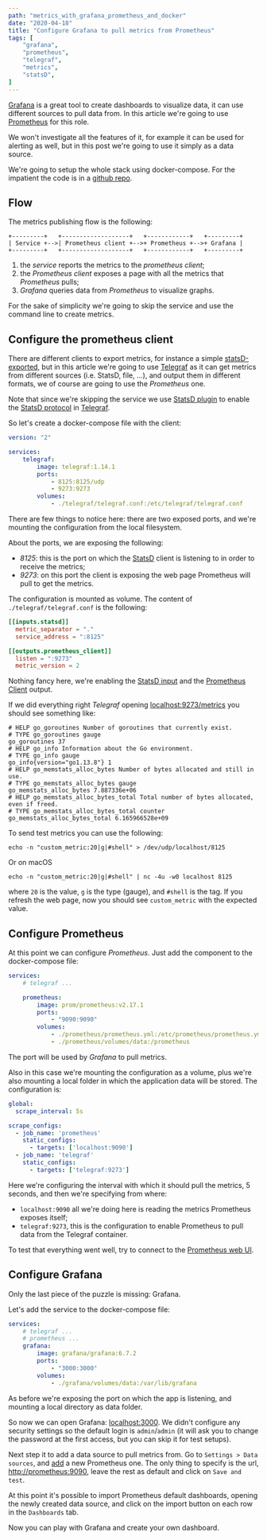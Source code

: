 ```yaml
---
path: "metrics_with_grafana_prometheus_and_docker"
date: "2020-04-18"
title: "Configure Grafana to pull metrics from Prometheus"
tags: [
    "grafana",
    "prometheus",
    "telegraf",
    "metrics",
    "statsD",
]
---
```


[Grafana](https://grafana.com/) is a great tool to create dashboards to
visualize data, it can use different sources to pull data from. In this article
we're going to use [Prometheus](https://prometheus.io/) for this role.

We won't investigate all the features of it, for example it can be used
for alerting as well, but in this post we're going to use it simply as a data
source.

We're going to setup the whole stack using docker-compose. For the impatient the
code is in a
[github repo](https://github.com/pasdam/docker-stack-grafana-prometheus).

<!-- intro_end -->

## Flow

The metrics publishing flow is the following:

```text
+---------+   +-------------------+   +------------+   +---------+
| Service +-->| Prometheus client +-->+ Prometheus +-->+ Grafana |
+---------+   +-------------------+   +------------+   +---------+
```

1. the *service* reports the metrics to the *prometheus client*;
2. the *Prometheus client* exposes a page with all the metrics that *Prometheus*
   pulls;
3. *Grafana* queries data from *Prometheus* to visualize graphs.

For the sake of simplicity we're going to skip the service and use the command
line to create metrics.

## Configure the prometheus client

There are different clients to export metrics, for instance a simple
[statsD-exported](https://github.com/prometheus/statsd_exporter), but in this
article we're going to use
[Telegraf](https://www.influxdata.com/time-series-platform/telegraf/) as it can
get metrics from different sources (i.e. StatsD, file, ...), and output them in
different formats, we of course are going to use the *Prometheus* one.

Note that since we're skipping the service we use
[StatsD plugin](https://github.com/influxdata/telegraf/tree/master/plugins/inputs/statsd)
to enable the
[StatsD protocol](https://github.com/statsd/statsd#usage) in
[Telegraf](https://www.influxdata.com/time-series-platform/telegraf/).

So let's create a docker-compose file with the client:

```yaml
version: "2"

services:
    telegraf:
        image: telegraf:1.14.1
        ports:
            - 8125:8125/udp
            - 9273:9273
        volumes:
            - ./telegraf/telegraf.conf:/etc/telegraf/telegraf.conf
```

There are few things to notice here: there are two exposed ports, and we're
mounting the configuration from the local filesystem.

About the ports, we are exposing the following:

- *8125*: this is the port on which the [StatsD](https://github.com/statsd/statsd)
  client is listening to in order to receive the metrics;
- *9273*: on this port the client is exposing the web page Prometheus will pull
  to get the metrics.

The configuration is mounted as volume. The content of `./telegraf/telegraf.conf`
is the following:

```toml
[[inputs.statsd]]
  metric_separator = "."
  service_address = ":8125"

[[outputs.prometheus_client]]
  listen = ":9273"
  metric_version = 2
```

Nothing fancy here, we're enabling the
[StatsD input](https://github.com/influxdata/telegraf/tree/master/plugins/inputs/statsd)
and the
[Prometheus Client](https://github.com/influxdata/telegraf/tree/master/plugins/outputs/prometheus_client)
output.

If we did everything right *Telegraf* opening
[localhost:9273/metrics](http://localhost:9273/metrics) you should see something
like:

```text
# HELP go_goroutines Number of goroutines that currently exist.
# TYPE go_goroutines gauge
go_goroutines 37
# HELP go_info Information about the Go environment.
# TYPE go_info gauge
go_info{version="go1.13.8"} 1
# HELP go_memstats_alloc_bytes Number of bytes allocated and still in use.
# TYPE go_memstats_alloc_bytes gauge
go_memstats_alloc_bytes 7.887336e+06
# HELP go_memstats_alloc_bytes_total Total number of bytes allocated, even if freed.
# TYPE go_memstats_alloc_bytes_total counter
go_memstats_alloc_bytes_total 6.165966528e+09
```

To send test metrics you can use the following:

```shell
echo -n "custom_metric:20|g|#shell" > /dev/udp/localhost/8125
```

Or on macOS

```shell
echo -n "custom_metric:20|g|#shell" | nc -4u -w0 localhost 8125
```

where `20` is the value, `g` is the type (gauge), and `#shell` is the tag. If
you refresh the web page, now you should see `custom_metric` with the expected
value.

## Configure Prometheus

At this point we can configure *Prometheus*. Just add the component to the
docker-compose file:

```yaml
services:
    # telegraf ...

    prometheus:
        image: prom/prometheus:v2.17.1
        ports:
            - "9090:9090"
        volumes:
            - ./prometheus/prometheus.yml:/etc/prometheus/prometheus.yml
            - ./prometheus/volumes/data:/prometheus
```

The port will be used by *Grafana* to pull metrics.

Also in this case we're mounting the configuration as a volume, plus we're also
mounting a local folder in which the application data will be stored. The
configuration is:

```yaml
global:
  scrape_interval: 5s

scrape_configs:
  - job_name: 'prometheus'
    static_configs:
      - targets: ['localhost:9090']
  - job_name: 'telegraf'
    static_configs:
      - targets: ['telegraf:9273']
```

Here we're configuring the interval with which it should pull the metrics, 5
seconds, and then we're specifying from where:

- `localhost:9090` all we're doing here is reading the metrics Prometheus
  exposes itself;
- `telegraf:9273`, this is the configuration to enable Prometheus to pull data
  from the Telegraf container.

To test that everything went well, try to connect to the
[Prometheus web UI](http://localhost:9090).

## Configure Grafana

Only the last piece of the puzzle is missing: Grafana.

Let's add the service to the docker-compose file:

```yaml
services:
    # telegraf ...
    # prometheus ...
    grafana:
        image: grafana/grafana:6.7.2
        ports:
            - "3000:3000"
        volumes:
            - ./grafana/volumes/data:/var/lib/grafana
```

As before we're exposing the port on which the app is listening, and mounting a
local directory as data folder.

So now we can open Grafana: [localhost:3000](http://localhost:3000). We didn't
configure any security settings so the default login is `admin`/`admin` (it will
ask you to change the password at the first access, but you can skip it for
test setups).

Next step it to add a data source to pull metrics from. Go to
`Settings > Data sources`, and [add](http://localhost:3000/datasources/new) a
new Prometheus one. The only thing to specify is the url,
[http://prometheus:9090](http://prometheus:9090), leave the rest as default and
click on `Save and test`.

At this point it's possible to import Prometheus default dashboards, opening the
newly created data source, and click on the import button on each row in the
`Dashboards` tab.

Now you can play with Grafana and create your own dashboard.
